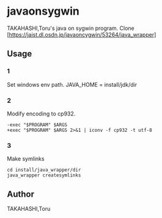 # javaonsygwin

TAKAHASHI,Toru's java on sygwin program.
Clone [https://jaist.dl.osdn.jp/javaoncygwin/53264/java_wrapper]

## Usage

### 1
Set windows env path.
JAVA_HOME = install/jdk/dir

### 2
Modify encoding to cp932.

```
-exec "$PROGRAM" $ARGS
+exec "$PROGRAM" $ARGS 2>&1 | iconv -f cp932 -t utf-8
```

### 3
Make symlinks

```
cd install/java_wrapper/dir
java_wrapper createsymlinks
```

## Author
TAKAHASHI,Toru